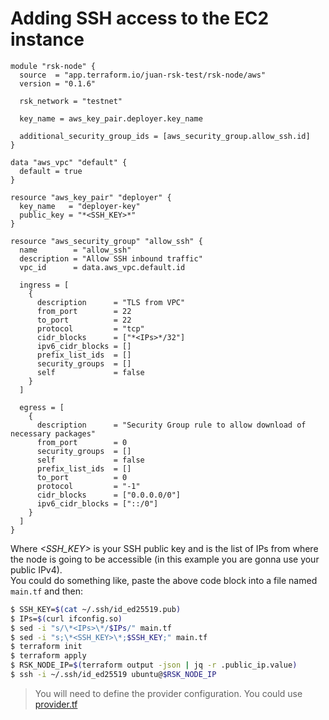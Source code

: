 # Adding SSH access to the EC2 instance
```hcl
module "rsk-node" {
  source  = "app.terraform.io/juan-rsk-test/rsk-node/aws"
  version = "0.1.6"

  rsk_network = "testnet"

  key_name = aws_key_pair.deployer.key_name

  additional_security_group_ids = [aws_security_group.allow_ssh.id]
}

data "aws_vpc" "default" {
  default = true
}

resource "aws_key_pair" "deployer" {
  key_name   = "deployer-key"
  public_key = "*<SSH_KEY>*"
}

resource "aws_security_group" "allow_ssh" {
  name        = "allow_ssh"
  description = "Allow SSH inbound traffic"
  vpc_id      = data.aws_vpc.default.id

  ingress = [
    {
      description      = "TLS from VPC"
      from_port        = 22
      to_port          = 22
      protocol         = "tcp"
      cidr_blocks      = ["*<IPs>*/32"]
      ipv6_cidr_blocks = []
      prefix_list_ids  = []
      security_groups  = []
      self             = false
    }
  ]

  egress = [
    {
      description      = "Security Group rule to allow download of necessary packages"
      from_port        = 0
      security_groups  = []
      self             = false
      prefix_list_ids  = []
      to_port          = 0
      protocol         = "-1"
      cidr_blocks      = ["0.0.0.0/0"]
      ipv6_cidr_blocks = ["::/0"]
    }
  ]
}
```

Where *<SSH_KEY>* is your SSH public key and *<IPs>* is the list of IPs from where the node is going to be accessible (in this example you are gonna use your public IPv4).  
You could do something like, paste the above code block into a file named `main.tf` and then:

```bash
$ SSH_KEY=$(cat ~/.ssh/id_ed25519.pub)
$ IPs=$(curl ifconfig.so)
$ sed -i "s/\*<IPs>\*/$IPs/" main.tf
$ sed -i "s;\*<SSH_KEY>\*;$SSH_KEY;" main.tf
$ terraform init
$ terraform apply
$ RSK_NODE_IP=$(terraform output -json | jq -r .public_ip.value)
$ ssh -i ~/.ssh/id_ed25519 ubuntu@$RSK_NODE_IP
```

> You will need to define the provider configuration. You could use [provider.tf](./provider.tf)
